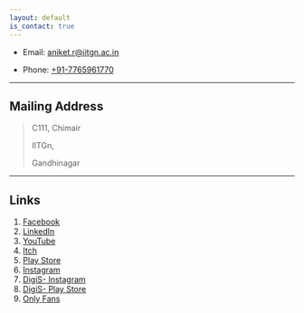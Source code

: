 ```yaml
---
layout: default
is_contact: true
---
```


* Email: [aniket.r@iitgn.ac.in](mailto:aniket.r@iitgn.ac.in)

* Phone: [+91-7765961770](tel:+91-7765961770)

---

## Mailing Address

> C111, Chimair
>
> IITGn, 
>
> Gandhinagar
> 
---

## Links

1. [Facebook](https://www.facebook.com/makra2077/)
2. [LinkedIn](https://www.linkedin.com/in/makrawtf/)
3. [YouTube](https://www.youtube.com/c/makra2077/featured)
4. [Itch](https://makra.itch.io/)
5. [Play Store](https://play.google.com/store/apps/dev?id=7545721879938982945)
6. [Instagram](https://www.instagram.com/aniketrajnis/)
7. [DigiS- Instagram](https://www.instagram.com/digis_iitgn/)
8. [DigiS- Play Store](https://play.google.com/store/apps/developer?id=DigiS+IIT+Gandhinagar)
9. [Only Fans](https://www.youtube.com/watch?v=dQw4w9WgXcQ)
